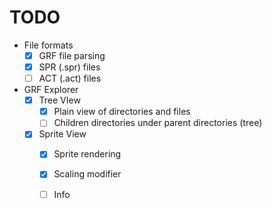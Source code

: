 # TODO

- File formats
    - [x] GRF file parsing
    - [x] SPR (.spr) files
    - [ ] ACT (.act) files
- GRF Explorer
    - [x] Tree VIew
      - [x] Plain view of directories and files
      - [ ] Children directories under parent directories (tree)
    - [x] Sprite View
      - [x] Sprite rendering
      - [x] Scaling modifier
      - [ ] Info
    